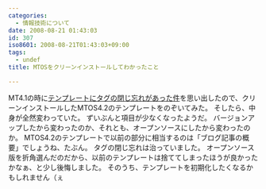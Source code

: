 ```yaml
---
categories:
  - 情報技術について
date: 2008-08-21 01:43:03
id: 307
iso8601: 2008-08-21T01:43:03+09:00
tags:
  - undef
title: MTOSをクリーンインストールしてわかったこと

---
```


<p>MT4.1の時に<a href="http://www.nqou.net/2008/07/14/015558">テンプレートにタグの閉じ忘れがあった件</a>を思い出したので、クリーンインストールしたMTOS4.2のテンプレートをのぞいてみた。
そしたら、中身が全然変わっていた。
ずいぶんと項目が少なくなったようだ。
バージョンアップしたから変わったのか、それとも、オープンソースにしたから変わったのか。
MTOS4.2のテンプレートで以前の部分に相当するのは「ブログ記事の概要」でしょうね、たぶん。
タグの閉じ忘れは治っていました。
オープンソース版を折角選んだのだから、以前のテンプレートは捨ててしまったほうが良かったかなぁ、と少し後悔しました。
そのうち、テンプレートを初期化したくなるかもしれません（ぇ</p>
    	